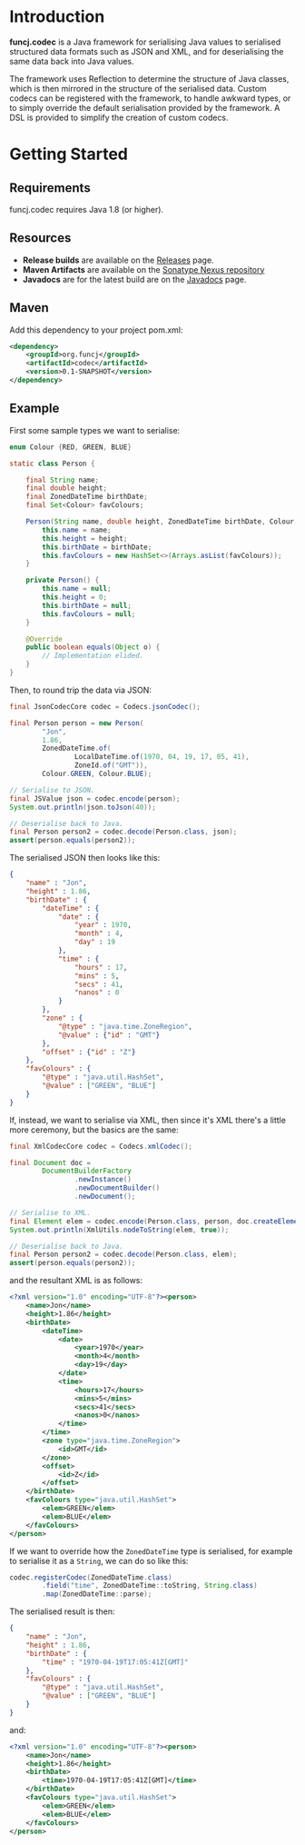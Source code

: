 # Introduction

**funcj.codec** is a Java framework for serialising Java values
to serialised structured data formats such as JSON and XML,
and for deserialising the same data back into Java values.

The framework uses Reflection to determine the structure of Java classes,
which is then mirrored in the structure of the serialised data.
Custom codecs can be registered with the framework, to handle awkward types,
or to simply override the default serialisation provided by the framework.
A DSL is provided to simplify the creation of custom codecs.    

# Getting Started

## Requirements

funcj.codec requires Java 1.8 (or higher).

## Resources

* **Release builds** are available on the [Releases](https://github.com/jon-hanson/funcj/releases) page.
* **Maven Artifacts** are available on the [Sonatype Nexus repository](https://repository.sonatype.org/#nexus-search;quick~funcj.codec)
* **Javadocs** are for the latest build are on the [Javadocs](http://jon-hanson.github.io/funcj/javadocs/) page.

## Maven

Add this dependency to your project pom.xml:

```xml
<dependency>
    <groupId>org.funcj</groupId>
    <artifactId>codec</artifactId>
    <version>0.1-SNAPSHOT</version>
</dependency>
```

## Example

First some sample types we want to serialise:

```java
enum Colour {RED, GREEN, BLUE}

static class Person {

    final String name;
    final double height;
    final ZonedDateTime birthDate;
    final Set<Colour> favColours;

    Person(String name, double height, ZonedDateTime birthDate, Colour... favColours) {
        this.name = name;
        this.height = height;
        this.birthDate = birthDate;
        this.favColours = new HashSet<>(Arrays.asList(favColours));
    }

    private Person() {
        this.name = null;
        this.height = 0;
        this.birthDate = null;
        this.favColours = null;
    }

    @Override
    public boolean equals(Object o) {
        // Implementation elided.
    }
}
```

Then, to round trip the data via JSON:

```java
final JsonCodecCore codec = Codecs.jsonCodec();

final Person person = new Person(
        "Jon",
        1.86,
        ZonedDateTime.of(
                LocalDateTime.of(1970, 04, 19, 17, 05, 41),
                ZoneId.of("GMT")),
        Colour.GREEN, Colour.BLUE);

// Serialise to JSON.
final JSValue json = codec.encode(person);
System.out.println(json.toJson(40));

// Deserialise back to Java.
final Person person2 = codec.decode(Person.class, json);
assert(person.equals(person2));
```

The serialised JSON then looks like this:

```json
{
    "name" : "Jon",
    "height" : 1.86,
    "birthDate" : {
        "dateTime" : {
            "date" : {
                "year" : 1970,
                "month" : 4,
                "day" : 19
            },
            "time" : {
                "hours" : 17,
                "mins" : 5,
                "secs" : 41,
                "nanos" : 0
            }
        },
        "zone" : {
            "@type" : "java.time.ZoneRegion",
            "@value" : {"id" : "GMT"}
        },
        "offset" : {"id" : "Z"}
    },
    "favColours" : {
        "@type" : "java.util.HashSet",
        "@value" : ["GREEN", "BLUE"]
    }
}
```

If, instead, we want to serialise via XML,
then since it's XML there's a little more ceremony,
but the basics are the same:

```java
final XmlCodecCore codec = Codecs.xmlCodec();

final Document doc =
        DocumentBuilderFactory
                .newInstance()
                .newDocumentBuilder()
                .newDocument();

// Serialise to XML.
final Element elem = codec.encode(Person.class, person, doc.createElement("person"));
System.out.println(XmlUtils.nodeToString(elem, true));

// Deserialise back to Java.
final Person person2 = codec.decode(Person.class, elem);
assert(person.equals(person2));
```

and the resultant XML is as follows:

```xml
<?xml version="1.0" encoding="UTF-8"?><person>
    <name>Jon</name>
    <height>1.86</height>
    <birthDate>
        <dateTime>
            <date>
                <year>1970</year>
                <month>4</month>
                <day>19</day>
            </date>
            <time>
                <hours>17</hours>
                <mins>5</mins>
                <secs>41</secs>
                <nanos>0</nanos>
            </time>
        </time>
        <zone type="java.time.ZoneRegion">
            <id>GMT</id>
        </zone>
        <offset>
            <id>Z</id>
        </offset>
    </birthDate>
    <favColours type="java.util.HashSet">
        <elem>GREEN</elem>
        <elem>BLUE</elem>
    </favColours>
</person>
```

If we want to override how the `ZonedDateTime` type is serialised,
for example to serialise it as a `String`,
we can do so like this:

```Java
codec.registerCodec(ZonedDateTime.class)
        .field("time", ZonedDateTime::toString, String.class)
        .map(ZonedDateTime::parse);
```

The serialised result is then:

```Json
{
    "name" : "Jon",
    "height" : 1.86,
    "birthDate" : {
        "time" : "1970-04-19T17:05:41Z[GMT]"
    },
    "favColours" : {
        "@type" : "java.util.HashSet",
        "@value" : ["GREEN", "BLUE"]
    }
}
```

and:

```XML
<?xml version="1.0" encoding="UTF-8"?><person>
    <name>Jon</name>
    <height>1.86</height>
    <birthDate>
        <time>1970-04-19T17:05:41Z[GMT]</time>
    </birthDate>
    <favColours type="java.util.HashSet">
        <elem>GREEN</elem>
        <elem>BLUE</elem>
    </favColours>
</person>
```

